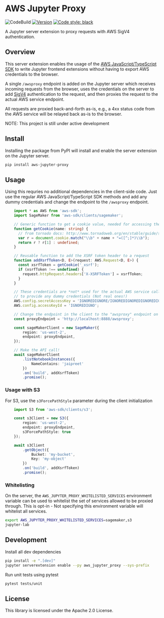 # AWS Jupyter Proxy

![CodeBuild](https://codebuild.us-west-2.amazonaws.com/badges?uuid=eyJlbmNyeXB0ZWREYXRhIjoiZGVqcG5MVEZZYkd2aFBBZnlSZ1R6d0s3U1JKR3pwOWR0UGJTdEp5bW9QWlVlMmdnTEJlenZUdVVkQjNzcVViMmlLQ1NGNS9yLzJEWkRpMzF5WUxnZTJVPSIsIml2UGFyYW1ldGVyU3BlYyI6Ikw5ck5kZk50ai9UU2pYanMiLCJtYXRlcmlhbFNldFNlcmlhbCI6MX0%3D&branch=master)
[![Version](https://img.shields.io/pypi/v/aws_jupyter_proxy.svg)](https://pypi.org/project/aws-jupyter-proxy/)
[![Code style: black](https://img.shields.io/badge/code%20style-black-000000.svg)](https://github.com/psf/black)

A Jupyter server extension to proxy requests with AWS SigV4 authentication.

## Overview

This server extension enables the usage of the [AWS JavaScript/TypeScript SDK](https://github.com/aws/aws-sdk-js) to write Jupyter frontend extensions without having to export AWS credentials to the browser.

A single `/awsproxy` endpoint is added on the Jupyter server which receives incoming requests from the browser, uses the credentials on the server to add [SigV4](https://docs.aws.amazon.com/general/latest/gr/signature-version-4.html) authentication to the request, and then proxies the request to the actual AWS service endpoint.

All requests are proxied back-and-forth as-is, e.g., a 4xx status code from the AWS service will be relayed back as-is to the browser.

NOTE: This project is still under active development

## Install

Installing the package from PyPI will install and enable the server extension on the Jupyter server.

```bash
pip install aws-jupyter-proxy
```

## Usage

Using this requries no additional dependencies in the client-side code. Just use the regular AWS JavaScript/TypeScript SDK methods and add any dummy credentials and change the endpoint to the `/awsproxy` endpoint.

```typescript
    import * as AWS from 'aws-sdk';
    import SageMaker from 'aws-sdk/clients/sagemaker';

    // Generic function to get a cookie value, needed for accessing the XSRF token
    function getCookie(name: string) {
      // from tornado docs: http://www.tornadoweb.org/en/stable/guide/security.html
      var r = document.cookie.match("\\b" + name + "=([^;]*)\\b");
      return r ? r[1] : undefined;
    }

    // Reusable function to add the XSRF token header to a request
    function addXsrfToken<D, E>(request: AWS.Request<D, E>) {
      const xsrfToken = getCookie('_xsrf');
      if (xsrfToken !== undefined) {
        request.httpRequest.headers['X-XSRFToken'] = xsrfToken;
      }
    }

    // These credentials are *not* used for the actual AWS service call but you have
    // to provide any dummy credentials (Not real ones!)
    AWS.config.secretAccessKey = 'IGNOREDIGNORE/IGNOREDIGNOREDIGNOREDIGNOR';
    AWS.config.accessKeyId = 'IGNOREDIGNO';

    // Change the endpoint in the client to the "awsproxy" endpoint on the Jupyter server.
    const proxyEndpoint = 'http://localhost:8888/awsproxy';

    const sageMakerClient = new SageMaker({
        region: 'us-west-2',
        endpoint: proxyEndpoint,
    });

    // Make the API call!
    await sageMakerClient
        .listNotebookInstances({
            NameContains: 'jaipreet'
        })
        .on('build', addXsrfToken)
        .promise();
```

### Usage with S3

For S3, use the `s3ForcePathStyle` parameter during the client initialization

```typescript
    import S3 from 'aws-sdk/clients/s3';

    const s3Client = new S3({
        region: 'us-west-2',
        endpoint: proxyEndpoint,
        s3ForcePathStyle: true
    });

    await s3Client
        .getObject({
            Bucket: 'my-bucket',
            Key: 'my-object'
        })
        .on('build', addXsrfToken)
        .promise();
```

### Whitelisting

On the server, the `AWS_JUPYTER_PROXY_WHITELISTED_SERVICES` environment variable can be used to whitelist the set of services allowed to be proxied through. This is opt-in - Not specifying this 
environment variable will whitelist all services.

```bash
export AWS_JUPYTER_PROXY_WHITELISTED_SERVICES=sagemaker,s3
jupyter-lab
```

## Development

Install all dev dependencies

```bash
pip install -e ".[dev]"
jupyter serverextension enable --py aws_jupyter_proxy --sys-prefix
```

Run unit tests using pytest

```bash
pytest tests/unit
```

## License

This library is licensed under the Apache 2.0 License.
